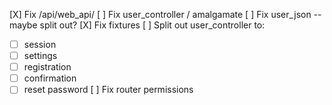 [X] Fix /api/web_api/
[ ] Fix user_controller / amalgamate
[ ] Fix user_json -- maybe split out?
[X] Fix fixtures
[ ] Split out user_controller to:
  - [ ] session
  - [ ] settings
  - [ ] registration
  - [ ] confirmation
  - [ ] reset password
[ ] Fix router permissions
